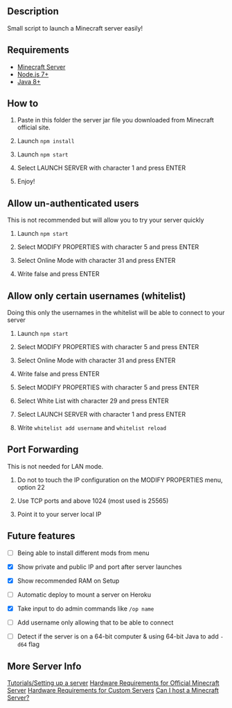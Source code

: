 ## Description
Small script to launch a Minecraft server easily!

## Requirements
 * [Minecraft Server](https://minecraft.net/en/download/server)
 * [Node.js 7+](http://nodejs.org)
 * [Java 8+](https://java.com)

## How to

1) Paste in this folder the server jar file you downloaded from Minecraft official site.

2) Launch `npm install`

3) Launch `npm start`

4) Select LAUNCH SERVER with character 1 and press ENTER

5) Enjoy!

## Allow un-authenticated users
This is not recommended but will allow you to try your server quickly

1) Launch `npm start`

2) Select MODIFY PROPERTIES with character 5 and press ENTER

3) Select Online Mode with character 31 and press ENTER

4) Write false and press ENTER

## Allow only certain usernames (whitelist)
Doing this only the usernames in the whitelist will be able to connect to your server

1) Launch `npm start`

2) Select MODIFY PROPERTIES with character 5 and press ENTER

3) Select Online Mode with character 31 and press ENTER

4) Write false and press ENTER

5) Select MODIFY PROPERTIES with character 5 and press ENTER

6) Select White List with character 29 and press ENTER

6) Select LAUNCH SERVER with character 1 and press ENTER

7) Write `whitelist add username` and `whitelist reload`

## Port Forwarding
This is not needed for LAN mode.

1) Do not to touch the IP configuration on the MODIFY PROPERTIES menu, option 22

2) Use TCP ports and above 1024 (most used is 25565)

3) Point it to your server local IP

## Future features
- [ ] Being able to install different mods from menu

- [x] Show private and public IP and port after server launches

- [x] Show recommended RAM on Setup

- [ ] Automatic deploy to mount a server on Heroku

- [x] Take input to do admin commands like `/op name`

- [ ] Add username only allowing that to be able to connect

- [ ] Detect if the server is on a 64-bit computer & using 64-bit Java to add `-d64` flag

## More Server Info
[Tutorials/Setting up a server](http://minecraft.gamepedia.com/Tutorials/Setting_up_a_server)
[Hardware Requirements for Official Minecraft Server](http://minecraft.gamepedia.com/Server/Requirements)
[Hardware Requirements for Custom Servers](http://minecraft.gamepedia.com/Server/Requirements/Dedicated)
[Can I host a Minecraft Server?](http://canihostaminecraftserver.com/)